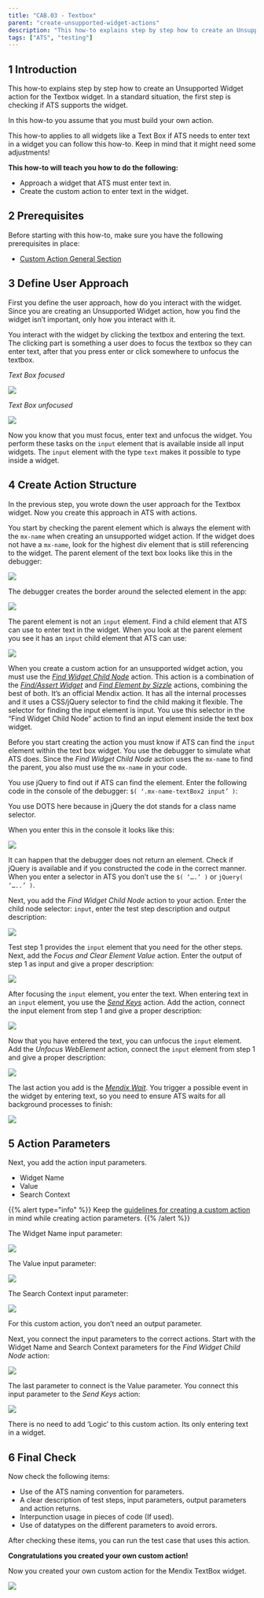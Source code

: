 ```yaml
---
title: "CAB.03 - Textbox"
parent: "create-unsupported-widget-actions"
description: "This how-to explains step by step how to create an Unsupported Widget action for the Mendix Textbox widget."
tags: ["ATS", "testing"]
---
```


## 1 Introduction

This how-to explains step by step how to create an Unsupported Widget action for the Textbox widget. In a standard situation, the first step is checking if ATS supports the widget. 

In this how-to you assume that you must build your own action.

This how-to applies to all widgets like a Text Box if ATS needs to enter text in a widget you can follow this how-to. Keep in mind that it might need some adjustments!

**This how-to will teach you how to do the following:**
* Approach a widget that ATS must enter text in.
* Create the custom action to enter text in the widget.

## 2 Prerequisites

Before starting with this how-to, make sure you have the following prerequisites in place:

*  [Custom Action General Section](custom-action-general)

## 3 Define User Approach

First you define the user approach, how do you interact with the widget. Since you are creating an Unsupported Widget action, how you find the widget isn’t important, only how you interact with it.

You interact with the widget by clicking the textbox and entering the text. The clicking part is something a user does to focus the textbox so they can enter text, after that you press enter or click somewhere to unfocus the textbox.

_Text Box focused_

![](attachments/create-unsupported-widget/cab-03-textbox/text-box-focused.png)

_Text Box unfocused_

![](attachments/create-unsupported-widget/cab-03-textbox/text-box-unfocused.png)

Now you know that you must focus, enter text and unfocus the widget. You perform these tasks on the `input` element that is available inside all input widgets. The `input` element with the type `text` makes it possible to type inside a widget.

## 4 Create Action Structure

In the previous step, you wrote down the user approach for the Textbox widget. Now you create this approach in ATS with actions.

You start by checking the parent element which is always the element with the `mx-name` when creating an unsupported widget action. If the widget does not have a `mx-name`, look for the highest div element that is still referencing to the widget. 
The parent element of the text box looks like this in the debugger:

![](attachments/create-unsupported-widget/cab-03-textbox/text-box-parentelement-debugger.png)


The debugger creates the border around the selected element in the app:

![](attachments/create-unsupported-widget/cab-03-textbox/text-box-parentelement-outlined.png)

The parent element is not an `input` element. Find a child element that ATS can use to enter text in the widget. When you look at the parent element you see it has an `input` child element that ATS can use:

![](attachments/create-unsupported-widget/cab-03-textbox/text-box-childelement-input-debugger.png)

When you create a custom action for an unsupported widget action, you must use the _[Find Widget Child Node](../refguide-ats-1/find-widget-child-node)_ action. This action is a combination of the _[Find/Assert Widget](../refguide-ats-1/findassert-widget)_ and _[Find Element by Sizzle](../refguide-ats-1/find-element-by-sizzle)_ actions, combining the best of both. It’s an official Mendix action. It has all the internal processes and it uses a CSS/jQuery selector to find the child making it flexible. The selector for finding the input element is input. You use this selector in the “Find Widget Child Node” action to find an input element inside the text box widget.

Before you start creating the action you must know if ATS can find the `input` element within the text box widget. You use the debugger to simulate what ATS does. Since the _Find Widget Child Node_ action uses the `mx-name` to find the parent, you also must use the `mx-name` in your code.

You use jQuery to find out if ATS can find the element. Enter the following code in the console of the debugger: `$( ‘.mx-name-textBox2 input’ )`: 

You use DOTS here because in jQuery the dot stands for a class name selector.

When you enter this in the console it looks like this:

![](attachments/create-unsupported-widget/cab-03-textbox/text-box-childelement-selector.png)

It can happen that the debugger does not return an element. Check if jQuery is available and if you constructed the code in the correct manner.
When you enter a selector in ATS you don’t use the `$( ‘….’ )` or `jQuery( ‘…..’ )`.

Next, you add the _Find Widget Child Node_ action to your action. Enter the child node selector: `input`, enter the test step description and output description:

![](attachments/create-unsupported-widget/cab-03-textbox/text-box-findwidgetchildnode-add.png)

Test step 1 provides the `input` element that you need for the other steps. Next, add the _Focus and Clear Element Value_ action. Enter the output of step 1 as input and give a proper description:

![](attachments/create-unsupported-widget/cab-03-textbox/text-box-focusclearelementvalue-add.png)

After focusing the `input` element, you enter the text. When entering text in an `input` element, you use the [_Send Keys_](../refguide-ats-1/send-keys) action. Add the action, connect the input element from step 1 and give a proper description:

![](attachments/create-unsupported-widget/cab-03-textbox/text-box-sendkeys-add.png)

Now that you have entered the text, you can unfocus the `input` element. Add the _Unfocus WebElement_ action, connect the `input` element from step 1 and give a proper description:

![](attachments/create-unsupported-widget/cab-03-textbox/text-box-unfocuswebelement-add.png)

The last action you add is the [_Mendix Wait_](../refguide-ats-1/mendix-wait). You trigger a possible event in the widget by entering text, so you need to ensure ATS waits for all background processes to finish:

![](attachments/create-unsupported-widget/cab-03-textbox/text-box-mendix-wait.png)

## 5 Action Parameters

Next, you add the action input parameters.
* Widget Name
* Value
* Search Context

{{% alert type="info" %}}
Keep the [guidelines for creating a custom action](../bestpractices/guidelines-custom-action) in mind while creating action parameters. 
{{% /alert %}}

The Widget Name input parameter:

![](attachments/create-unsupported-widget/cab-03-textbox/text-box-widgetname-parameter.png)

The Value input parameter:

![](attachments/create-unsupported-widget/cab-03-textbox/text-box-value-parameter.png)

The Search Context input parameter:

![](attachments/create-unsupported-widget/cab-03-textbox/text-box-searchcontext-parameter.png)

For this custom action, you don’t need an output parameter.

Next, you connect the input parameters to the correct actions. Start with the Widget Name and Search Context parameters for the _Find Widget Child Node_ action:

![](attachments/create-unsupported-widget/cab-03-textbox/text-box-actioninputparameters-findwidgetchildnode.png)

The last parameter to connect is the Value parameter. You connect this input parameter to the _Send Keys_ action:

![](attachments/create-unsupported-widget/cab-03-textbox/text-box-actioninputparameters-sendkeys.png)

There is no need to add ‘Logic’ to this custom action. Its only entering text in a widget.

## 6 Final Check

Now check the following items:

*  Use of the ATS naming convention for parameters.
*  A clear description of test steps, input parameters, output parameters and action returns.
*  Interpunction usage in pieces of code (If used).
*  Use of datatypes on the different parameters to avoid errors.

After checking these items, you can run the test case that uses this action.

**Congratulations you created your own custom action!**

Now you created your own custom action for the Mendix TextBox widget.

![](attachments/create-unsupported-widget/cab-03-textbox/text-box-finishedaction.png)